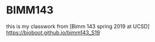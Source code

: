 # BIMM143

this is my classwork from [Bimm 143 spring 2019 at UCSD] https://bioboot.github.io/bimm143_S19

